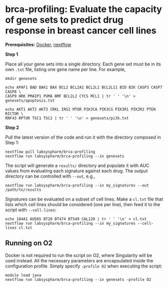 # brca-profiling: Evaluate the capacity of gene sets to predict drug response in breast cancer cell lines

**Prerequisites:** [Docker](https://docs.docker.com/get-docker/), [nextflow](https://www.nextflow.io/)

**Step 1**

Place all your gene sets into a single directory. Each gene set must be in its own `.txt` file, listing one gene name per line. For example,

```
mkdir genesets

echo APAF1 BAD BAK1 BAX BCL2 BCL2A1 BCL2L1 BCL2L11 BID BIK CASP3 CASP7 CASP8 \
CASP9 HRK PMAIP1 PUMA BMF BCL2L2 CYCS MCL1 | tr ' ' '\n' > genesets/apoptosis.txt

echo AKT1 AKT2 AKT3 CRKL IRS2 MTOR PIK3CA PIK3CG PIK3R1 PIK3R2 PTEN RICTOR \
RNF43 RPTOR TSC1 TSC2 | tr ' ' '\n' > genesets/pi3k.txt
```

**Step 2**

Pull the latest version of the code and run it with the directory composed in Step 1:

```
nextflow pull labsyspharm/brca-profiling
nextflow run labsyspharm/brca-profiling --in genesets
```

The script will generate a `results/` directory and populate it with AUC values from evaluating each signature against each drug.
The output directory can be controlled with `--out`, e.g.,

```
nextflow run labsyspharm/brca-profiling --in my_signatures --out /path/to/results
```

Signatures can be evaluated on a subset of cell lines. Make a `cl.txt` file that lists which cell lines should be considered (one per line), then feed it to the script with `--cell-lines`:

```
echo 184A1 AU565 BT20 BT474 BT549 CAL120 | tr ' ' '\n' > cl.txt
nextflow run labsyspharm/brca-profiling --in my_signatures --cell-lines cl.txt
```

## Running on O2

Docker is not required to run the script on O2, where Singularity will be used instead. All the necessary parameters are encapsulated inside the configuration profile. Simply specify `-profile O2` when executing the script:

```
module load java
nextflow run labsyspharm/brca-profiling --in genesets -profile O2
```
